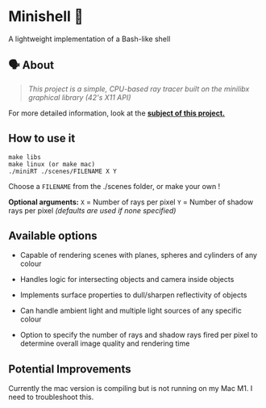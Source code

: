 # Minishell 🐚
A lightweight implementation of a Bash-like shell

## 🗣️ About

> _This project is a simple, CPU-based ray tracer built on the minilibx graphical library (42's X11 API)_ 

For more detailed information, look at the [**subject of this project.**](https://github.com/edenjamsalem/miniRT/blob/master/subject.pdf)


## How to use it

```
make libs
make linux (or make mac)
./miniRT ./scenes/FILENAME X Y
```

Choose a ``FILENAME`` from the ./scenes folder, or make your own !

**Optional arguments:**
``X`` = Number of rays per pixel
``Y`` = Number of shadow rays per pixel
_(defaults are used if none specified)_


## Available options

- Capable of rendering scenes with planes, spheres and cylinders of any colour

- Handles logic for intersecting objects and camera inside objects

- Implements surface properties to dull/sharpen reflectivity of objects

- Can handle ambient light and multiple light sources of any specific colour

- Option to specify the number of rays and shadow rays fired per pixel to determine overall image quality and rendering time


## Potential Improvements

Currently the mac version is compiling but is not running on my Mac M1. I need to troubleshoot this.